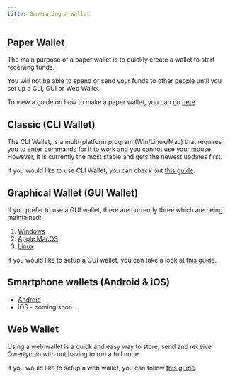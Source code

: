 ```yaml
---
title: Generating a Wallet
---
```


## Paper Wallet

The main purpose of a paper wallet is to quickly create a wallet to start receiving funds.

You will not be able to spend or send your funds to other people until you set up a CLI, GUI or Web Wallet.

To view a guide on how to make a paper wallet, you can go [here](Paper-Wallet.md).
## Classic (CLI Wallet)

The CLI Wallet, is a multi-platform program (Win/Linux/Mac) that requires you to enter commands for it to work and you cannot use your mouse. However, it is currently the most stable and gets the newest updates first.

If you would like to use CLI Wallet, you can check out [this guide](Using-CLI-Wallet.md).
## Graphical Wallet (GUI Wallet)

If you prefer to use a GUI wallet, there are currently three which are being maintained:
1. [Windows](https://qwertycoin.org/get/gui/latest/windows64)
3. [Apple MacOS](https://qwertycoin.org/get/gui/latest/macos)
4. [Linux](https://qwertycoin.org/get/gui/latest/linux)

If you would like to setup a GUI wallet, you can take a look at [this guide](Using-GUI-Wallet.md).

## Smartphone wallets (Android & iOS)
* [Android](Using-Mobile-Wallet.md)
* iOS - coming soon...

## Web Wallet

Using a web wallet is a quick and easy way to store, send and receive Qwertycoin with out having to run a full node.

If you would like to setup a web wallet, you can follow [this guide](Using-Web-Wallet.md).
